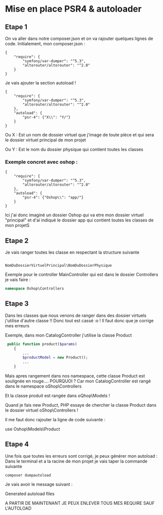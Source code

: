 # Mise en place PSR4 & autoloader


## Etape 1 

On va aller dans notre composer.json et on va rajouter quelques lignes de code.
Initialement, mon composer.json :

```
{
    "require": {
        "symfony/var-dumper": "^5.3",
        "altorouter/altorouter": "^2.0"
    }
}

```

Je vais ajouter la section autoload !


```
{
    "require": {
        "symfony/var-dumper": "^5.3",
        "altorouter/altorouter": "^2.0"
    },
    "autoload": {
        "psr-4": {"X\\": "Y/"}
    }
}

```

Ou X : Est un nom de dossier virtuel que j'image de toute pièce et qui sera le dossier virtuel principal de mon projet

Ou Y : Est le nom du dossier physique qui contient toutes les classes

### Exemple concret avec oshop : 

```
{
    "require": {
        "symfony/var-dumper": "^5.3",
        "altorouter/altorouter": "^2.0"
    },
    "autoload": {
        "psr-4": {"Oshop\\": "app/"}
    }
}

```


Ici j'ai donc imaginé un dossier Oshop qui va etre mon dossier virtuel "principal" et d'ai indiqué le dossier app qui contient toutes les classes de mon projetS


## Etape 2

Je vais ranger toutes les classe en respectant la structure suivante 

```

NomDuDossierVirtuelPrincipal\NomDuDossierPhysique
```

Exemple pour le controller MainController qui est dans le dossier Controllers je vais faire :


```php
namespace Oshop\Controllers
```


## Etape 3 

Dans les classes que nous venons de ranger dans des dossier virtuels j'utilise d'autre classe !!
Donc tout est cassé :o ! 
Il faut donc que je corrige mes erreurs

Exemple, dans mon CatalogController j'utilise la classe Product

```php
 public function product($params)
    {
        ...
        $productModel = new Product();
        ...
    }
```

Mais apres rangement dans nos namespace, cette classe Product est soulignée en rouge....
POURQUOI ? 
Car mon CatalogController est rangé dans le namespace
oShop\Controllers

Et la classe produit est rangée dans 
oQhop\Models ! 

Quand je fais new Product, PHP essaye de chercher la classe Product dans le dossier virtuel oShop\Controllers ! 

Il me faut donc rajouter la ligne de code suivante : 

use Oshop\Models\Product


## Etape 4

Une fois que toutes les erreurs sont corrigé, je peux générer mon autoload :
Dans le terminal et a la racine de mon projet je vais taper la commande suivante 

```
composer dumpautoload
```
Je vais avoir le message suivant : 

Generated autoload files


A PARTIR DE MAINTENANT JE PEUX ENLEVER TOUS MES REQUIRE SAUF L'AUTOLOAD